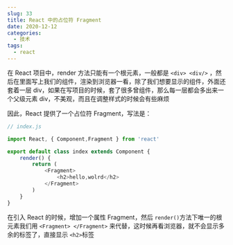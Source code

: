 ```yaml
---
slug: 33
title: React 中的占位符 Fragment
date: 2020-12-12
categories: 
  - 技术
tags: 
  - react
---
```


在 React 项目中，render 方法只能有一个根元素，一般都是 `<div> <div/>` ，然后在里面写上我们的组件，渲染到浏览器一看，除了我们想要显示的组件，外面还套着一层 div，如果在写项目的时候，套了很多曾组件，那么每一层都会多出来一个父级元素 div，不美观，而且在调整样式的时候会有些麻烦

因此，React 提供了一个占位符 Fragment，写法是：

```js
// index.js

import React, { Component,Fragment } from 'react'

export default class index extends Component {
    render() {
        return (
            <Fragment>
                <h2>hello,wolrd</h2>
            </Fragment>
        )
    }
}
```

在引入 React 的时候，增加一个属性 Fragment，然后 `render()`方法下唯一的根元素我们用 `<Fragment> </Fragment>` 来代替，这时候再看浏览器，就不会显示多余的标签了，直接显示 `<h2>`标签